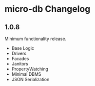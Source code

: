# micro-db Changelog

## 1.0.8

Minimum functionality release.

- Base Logic
- Drivers
- Facades
- Janitors
- PropertyWatching
- Minimal DBMS
- JSON Serialization
